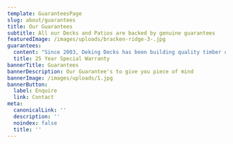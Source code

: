 ```yaml
---
template: GuaranteesPage
slug: about/guarantees
title: Our Guarantees
subtitle: All our Decks and Patios are backed by genuine guarantees
featuredImage: /images/uploads/bracken-ridge-3-.jpg
guarantees:
  content: "Since 2003, Deking Decks has been building quality timber decks. We have worked hard to maintain our commitment to design, construction, quality and customer service.\n\nThe 25 Year Structural Guarantee is specific to the initial purchaser and is not transferable to new owners of the home unless they agree into a maintenance plan.\n\nWhere we refer in this document to “We”, “Our” or “Us”; this refers to DeKing Pty Ltd\n\nWhere we refer in this document to “You”, “Your”; this refers to the initial purchaser of the DeKing timber deck.\n\n## DeKing’s responsibility\n\nWe will rectify at our cost the structural failure of any of the following:\n\n## Your responsibility \n\nWe will provide a 25 year warranty from the date of practical completion on the deck we have constructed for you on the condition that:\n\n1. You subscribe and/or pay for our maintenance program for every year of the warranty;\n2. You comply with all of your obligations in accordance with the maintenance program;\n3. You care for and maintain the deck by cleaning it regularly with a broom and soapy water.\n\nYou are required to adhere to the maintenance plan provided by us. \n\n## Exclusions\n\nPlease note that our warranty excludes the remedy and rectification of any damage caused by:\n\nSanding, water blasting/gurneying of the deck, or the deck being subject to any abrasive object or liquid (including acid, paint stripper, turpentine and/or similar);\n\n* Natural disasters including, but not limited to, flooding, king tides, tsunamis, earthquakes, sand or dust storms or act of God;\n* Fire;\n* A weight of more than X kilograms per meter being placed on the decking;\n* Tree roots or trees growing near to the deck\n* The site being subject to post settlement and/or ground instability;\n* Any accidental, wilful or negligent act of damage to the deck;\n* The misuse or neglect of the deck;\n* Fair wear and tear of the deck\n* Any renovations, additions or other structural changes (including significant landscaping and posts) undertaken to the deck or near to the deck after practical completion.\n\nFor further clarification the warranty does not extend to the repair of scratches or marks on the deck.\n\n\n\n## **Our Warranty is terminated and has no affect if:**\n\n* You fail to maintain and keep the deck clean;\n* Any person apart from our approved personnel carries out repairs or maintenance to the deck other than cleaning the deck with a broom and soapy water;\n* You fail to subscribe to the maintenance program for any of the year within the 25 years of the warranty; and\n* You fail to pay for the maintenance program in accordance with the maintenance program/package terms.\n\nIf our warranty is terminated we are not obliged to in anyway fulfil our obligations under the warranty, however we will continue to maintain the deck under the maintenance program if you continue to subscribe and pay for the service.\n\n\n\n## Who is providing the Guarantee? \n\nDeKing Pty Ltd ACN 106695149\L\n\nAddress: Unit 13/22 Mavis Court, Ormeau. QLD. 4208\L\n\nPhone: 1800 335 464\L\n\nEmail: admin@deking.com.au\n\n\n\n## **Who is eligible to make a claim under the 25 Year Special Warranty?**\n\nThe initial purchaser of any timber deck constructed by us where the claim is made no later than 25 years after the date of Practical Completion. The 25 Year Structural Guarantee is not transferable unless the new owners of the home agree to a maintenance plan.\n\n\n\n## How to make a claim?\n\nTo make a claim under this warranty, you are required to outline your request in writing and send it to us via post or email at the address on this document.\n\nUpon receipt of your claim:\n\n* We will review your request and inspect your property to determine whether there is a structural failure that meets the requirements of this guarantee\n* We will respond in writing to you and outline the outcome of the assessment\n* Where the structural failure meets the requirements of this guarantee, we will commence rectification works within a reasonable period of time at our cost.\n\nOur goods come with guarantees that cannot be excluded under the Australian Consumer Law. You are entitled to a replacement or refund for a major failure and for compensation for any other reasonably foreseeable loss or damage. You are also entitled to have the goods repaired or replaced if the goods fail to be of acceptable quality and the failure does not amount to a major failure.\n\nWhere we are responsible and capable of repair, we will repair the goods. Where it is not capable of repair, we will replace the goods to the extent necessary to rectify the structural failure.\n\nWith regard to this guarantee ‘goods’ refers to the structural elements of a home as referred to under the heading ‘DeKing’s responsibility’.\n\nWhere it is determined by us that there is no structural failure or that the structural failure does not meet the requirements of this guarantee (e.g. it has been caused by one or more of the items listed in the exclusion section of this document), then all rectification costs will be borne by you."
  title: 25 Year Special Warranty
bannerTitle: Guarantees
bannerDescription: Our Guarantee's to give you piece of mind
bannerImage: /images/uploads/1.jpg
bannerButton:
  label: Enquire
  link: Contact
meta:
  canonicalLink: ''
  description: ''
  noindex: false
  title: ''
---
```


